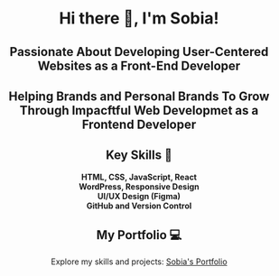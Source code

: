 <div align="center">

# Hi there 👋, I'm Sobia!

<h2>Passionate About Developing User-Centered Websites as a Front-End Developer</h2>
<h2>Helping Brands and Personal Brands To Grow Through Impacftful Web Developmet as a Frontend Developer</h2>

## Key Skills 🌟
<p align="center">
  <strong>HTML, CSS, JavaScript, React</strong><br>
  <strong>WordPress, Responsive Design</strong><br>
  <strong>UI/UX Design (Figma)</strong><br>
  <strong>GitHub and Version Control</strong>
</p>

## My Portfolio 💻
Explore my skills and projects: [Sobia's Portfolio](https://sobia-portfolio.netlify.app)


</div>




